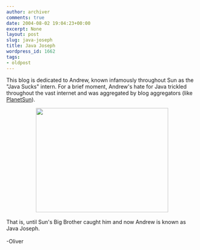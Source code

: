```yaml
---
author: archiver
comments: true
date: 2004-08-02 19:04:23+00:00
excerpt: None
layout: post
slug: java-joseph
title: Java Joseph
wordpress_id: 1662
tags:
- oldpost
---
```


This blog is dedicated to Andrew, known infamously throughout Sun as the "Java Sucks" intern.  For a brief moment, Andrew's hate for Java trickled throughout the vast internet and was aggregated by blog aggregators (like <a href="http://www.planetsun.org">PlanetSun</a>).<br /><center><a href="http://www.oliverweb.com/stuff/javajoseph.png"><img src="http://www.oliverweb.com/stuff/javajoseph.png" width="349" height="275"></a></center><br />That is, until Sun's Big Brother caught him and now Andrew is known as Java Joseph.<br /><br />-Oliver